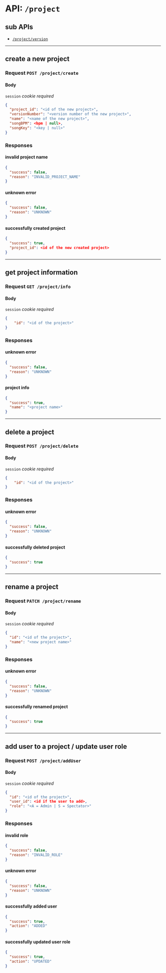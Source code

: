 # API: `/project`

## sub APIs

- [`/project/version`](version)

---
## create a new project

### Request `POST /project/create`

#### Body

`session` _cookie required_

```json
{
  "project_id": "<id of the new project>",
  "versionNumber": "<version number of the new project>",
  "name": "<name of the new project>",
  "songBPM": <bpm | null>,
  "songKey": "<key | null>"
}
```

### Responses

#### invalid project name

```json
{
  "success": false,
  "reason": "INVALID_PROJECT_NAME"
}
```

#### unknown error

```json
{
  "success": false,
  "reason": "UNKNOWN"
}
```

#### successfully created project

```json
{
  "success": true,
  "project_id": <id of the new created project>
}
```

---
## get project information

### Request `GET /project/info`

#### Body

`session` _cookie required_

```json
{
    "id": "<id of the project>"
}
```

### Responses

#### unknown error

```json
{
  "success": false,
  "reason": "UNKNOWN"
}
```

#### project info

```json
{
  "success": true,
  "name": "<project name>"
}
```

---
## delete a project

### Request `POST /project/delete`

#### Body

`session` _cookie required_

```json
{
    "id": "<id of the project>"
}
```

### Responses

#### unknown error

```json
{
  "success": false,
  "reason": "UNKNOWN"
}
```

#### successfully deleted project

```json
{
  "success": true
}
```

---
## rename a project

### Request `PATCH /project/rename`

#### Body

`session` _cookie required_

```json
{
  "id": "<id of the project>",
  "name": "<new project name>"
}
```

### Responses

#### unknown error

```json
{
  "success": false,
  "reason": "UNKNOWN"
}
```

#### successfully renamed project

```json
{
  "success": true
}
```

---
## add user to a project / update user role

### Request `POST /project/addUser`

#### Body

`session` _cookie required_

```json
{
  "id": "<id of the project>",
  "user_id": <id if the user to add>,
  "role": "<A = Admin | S = Spectator>"
}
```

### Responses

#### invalid role

```json
{
  "success": false,
  "reason": "INVALID_ROLE"
}
```

#### unknown error

```json
{
  "success": false,
  "reason": "UNKNOWN"
}
```

#### successfully added user

```json
{
  "success": true,
  "action": "ADDED"
}
```

#### successfully updated user role

```json
{
  "success": true,
  "action": "UPDATED"
}
```